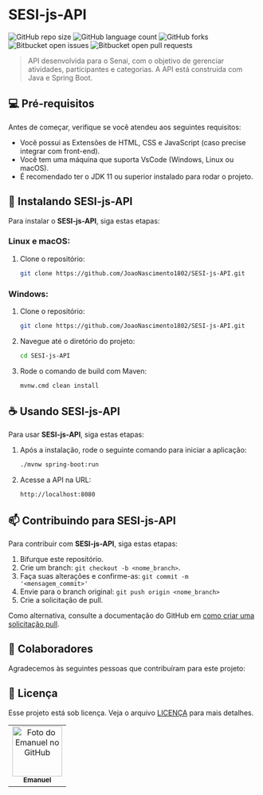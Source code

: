 # SESI-js-API

![GitHub repo size](https://img.shields.io/github/repo-size/JoaoNascimento1802/SESI-js-API?style=for-the-badge)
![GitHub language count](https://img.shields.io/github/languages/count/JoaoNascimento1802/SESI-js-API?style=for-the-badge)
![GitHub forks](https://img.shields.io/github/forks/JoaoNascimento1802/SESI-js-API?style=for-the-badge)
![Bitbucket open issues](https://img.shields.io/bitbucket/issues/JoaoNascimento1802/SESI-js-API?style=for-the-badge)
![Bitbucket open pull requests](https://img.shields.io/bitbucket/pr-raw/JoaoNascimento1802/SESI-js-API?style=for-the-badge)

> API desenvolvida para o Senai, com o objetivo de gerenciar atividades, participantes e categorias. A API está construída com Java e Spring Boot.

## 💻 Pré-requisitos

Antes de começar, verifique se você atendeu aos seguintes requisitos:

- Você possui as Extensões de HTML, CSS e JavaScript (caso precise integrar com front-end).
- Você tem uma máquina que suporta VsCode (Windows, Linux ou macOS).
- É recomendado ter o JDK 11 ou superior instalado para rodar o projeto.

## 🚀 Instalando SESI-js-API

Para instalar o **SESI-js-API**, siga estas etapas:

### Linux e macOS:

1. Clone o repositório:
    ```bash
    git clone https://github.com/JoaoNascimento1802/SESI-js-API.git
    ```

### Windows:

1. Clone o repositório:
    ```bash
    git clone https://github.com/JoaoNascimento1802/SESI-js-API.git
    ```

2. Navegue até o diretório do projeto:
    ```bash
    cd SESI-js-API
    ```

3. Rode o comando de build com Maven:
    ```bash
    mvnw.cmd clean install
    ```

## ☕ Usando SESI-js-API

Para usar **SESI-js-API**, siga estas etapas:

1. Após a instalação, rode o seguinte comando para iniciar a aplicação:
    ```bash
    ./mvnw spring-boot:run
    ```

2. Acesse a API na URL:
    ```bash
    http://localhost:8080
    ```

## 📫 Contribuindo para SESI-js-API

Para contribuir com **SESI-js-API**, siga estas etapas:

1. Bifurque este repositório.
2. Crie um branch: `git checkout -b <nome_branch>`.
3. Faça suas alterações e confirme-as: `git commit -m '<mensagem_commit>'`
4. Envie para o branch original: `git push origin <nome_branch>`
5. Crie a solicitação de pull.

Como alternativa, consulte a documentação do GitHub em [como criar uma solicitação pull](https://help.github.com/en/github/collaborating-with-issues-and-pull-requests/creating-a-pull-request).

## 🤝 Colaboradores

Agradecemos às seguintes pessoas que contribuíram para este projeto:

<table>
  <tr>
    <td align="center">
      <a href="#" title="https://github.com/JoaoNascimento1802">
        <img src="https://i.pinimg.com/736x/6d/83/b9/6d83b96e6f062c57dcbeb3e325ebcd10.jpg" width="100px;" alt="Foto do Emanuel no GitHub"/><br>
        <sub>
          <b>Emanuel</b>
        </sub>
      </a>
    </td>

## 📝 Licença

Esse projeto está sob licença. Veja o arquivo [LICENÇA](LICENSE.md) para mais detalhes.
